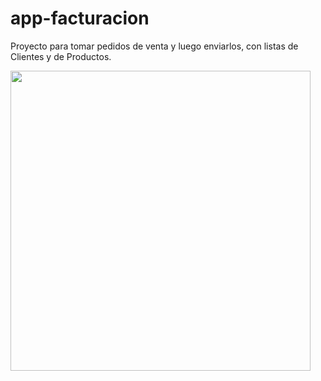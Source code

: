 # app-facturacion
Proyecto para tomar pedidos de venta y luego enviarlos, con listas de Clientes y de Productos.

<img src="https://user-images.githubusercontent.com/51453832/154744376-e257430e-6d53-48f8-9768-e39e8bd63f81.png" width="480">
